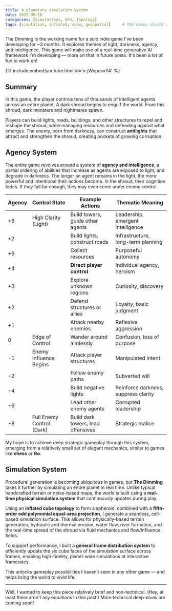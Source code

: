 ```yaml
---
title: A planetary simulation system
date: 2025-09-10 
categories: [Simulations, GPU, Topology]
tags: [simulation, inflated, cube, geospatial]     # TAG names should always be lowercase
---
```


The Dimming is the working name for a solo indie game I've been developing for ~3 months. It explores themes of light, darkness, agency, and intelligence. This game will make use of a real-time generative AI framework I'm developing — more on that in future posts. It's been a lot of fun to work on!

{% include embed/youtube.html id='v-jWnpesxY4' %}

## Summary

In this game, the player controls tens of thousands of intelligent agents across an entire planet. A dark shroud begins to engulf the world. From this shroud, dark monsters and nightmares spawn.

Players can build lights, roads, buildings, and other structures to repel and reshape the shroud, while managing resources and defending against what emerges. The enemy, born from darkness, can construct **antilights** that attract and strengthen the shroud, creating pockets of growing corruption.

## Agency System

The entire game revolves around a system of **agency and intelligence**, a partial ordering of abilities that increase as agents are exposed to light, and degrade in darkness. The longer an agent remains in the light, the more powerful and intentional their actions become. In the shroud, their cognition fades. If they fall far enough, they may even come under enemy control.

| Agency  | Control State               | Example Actions                     | Thematic Meaning                       |
|--------|-----------------------------|-------------------------------------|----------------------------------------|
| +8     | High Clarity (Light)        | Build towers, guide other agents    | Leadership, emergent intelligence      |
| +7     |                             | Build lights, construct roads       | Infrastructure, long-term planning     |
| +6     |                             | Collect resources                   | Purposeful autonomy                    |
| +4     |                             | **Direct player control**           | Individual agency, heroism             |
| +3     |                             | Explore unknown regions             | Curiosity, discovery                   |
| +2     |                             | Defend structures or allies         | Loyalty, basic judgment                |
| +1     |                             | Attack nearby enemies               | Reflexive aggression                   |
|  0     | Edge of Control             | Wander around aimlessly             | Confusion, loss of purpose             |
| -1     | Enemy Influence Begins      | Attack player structures            | Manipulated intent                     |
| -2     |                             | Follow enemy paths                  | Subverted will                         |
| -4     |                             | Build negative lights               | Reinforce darkness, suppress clarity   |
| -6     |                             | Lead other enemy agents             | Corrupted leadership                   |
| -8     | Full Enemy Control (Dark)   | Build dark towers, lead offensives  | Strategic malice                       |

My hope is to achieve deep strategic gameplay through this system, emerging from a relatively small set of elegant mechanics, similar to games like **chess** or **Go**.

## Simulation System

Procedural generation is becoming ubiquitous in games, but **The Dimming** takes it further by simulating an entire planet in real time. Unlike typical handcrafted terrain or noise-based maps, the world is built using a **real-time physical simulation system** that continuously updates during play.

Using an **inflated cube topology** to form a spheroid, combined with a **fifth-order odd polynomial equal-area projection**, I generate a seamless, cell-based simulation surface. This allows for physically-based terrain generation, hydraulic and thermal erosion, water flow, river formation, and the real-time spread of the shroud via fluid mechanics and flow/influence fields.

To support performance, I built a **general frame distribution system** to efficiently update the six cube faces of the simulation surface across frames, enabling high-fidelity, planet-wide simulations at interactive framerates.

This unlocks gameplay possibilities I haven’t seen in any other game — and helps bring the world to vivid life.

---

Well, I wanted to keep this piece relatively brief and non-technical. (Hey, at least there aren't any equations in this post!) More technical deep-dives are coming soon!